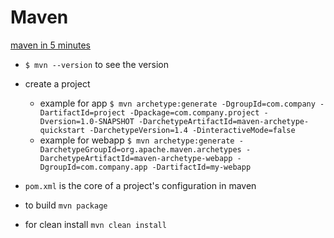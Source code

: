 # Maven
[maven in 5 minutes](http://maven.apache.org/guides/getting-started/maven-in-five-minutes.html)


* `$ mvn --version` to see the version

* create a project
    * example for app
`$ mvn archetype:generate -DgroupId=com.company -DartifactId=project -Dpackage=com.company.project -Dversion=1.0-SNAPSHOT -DarchetypeArtifactId=maven-archetype-quickstart -DarchetypeVersion=1.4 -DinteractiveMode=false`
    * example for webapp
`$ mvn archetype:generate -DarchetypeGroupId=org.apache.maven.archetypes -DarchetypeArtifactId=maven-archetype-webapp -DgroupId=com.company.app -DartifactId=my-webapp`

* `pom.xml` is the core of a project's configuration in maven

* to build `mvn package`
* for clean install `mvn clean install`

